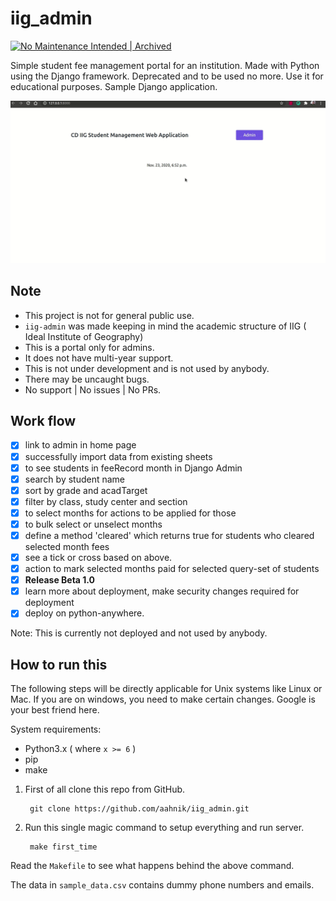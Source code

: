 # iig_admin

[![No Maintenance Intended | Archived](https://unmaintained.tech/badge.svg)](https://gitHub.com/aahnik/iig_admin/graphs/commit-activity)

Simple student fee management portal for an institution. Made with Python using the Django framework. Deprecated and to be used no more. Use it for educational purposes. Sample Django application.

![demo](images/iig-admin-sample.gif)

## Note

- This project is not for general public use.
- `iig-admin` was made keeping in mind the academic structure of IIG ( Ideal Institute of Geography)
- This is a portal only for admins.
- It does not have multi-year support.
- This is not under development and is not used by anybody.
- There may be uncaught bugs.
- No support | No issues | No PRs.

## Work flow

- [x] link to admin in home page
- [x] successfully import data from existing sheets
- [x] to see students in feeRecord month in Django Admin
- [x] search by student name
- [x] sort by grade and acadTarget
- [x] filter by class, study center and section
- [x] to select months for actions to be applied for those
- [x] to bulk select or unselect months
- [x] define a method 'cleared' which returns true for students who cleared selected month fees
- [x] see a tick or cross based on above.
- [x] action to mark selected months paid for selected query-set of students
- [x] **Release Beta 1.0**
- [x] learn more about deployment, make security changes required for deployment
- [x] deploy on python-anywhere.

Note: This is currently not deployed and not used by anybody.

## How to run this

The following steps will be directly applicable for Unix systems like Linux or Mac.
If you are on windows, you need to make certain changes. Google is your best friend here.

System requirements:

- Python3.x ( where `x >= 6` )
- pip
- make

1. First of all clone this repo from GitHub.

        git clone https://github.com/aahnik/iig_admin.git

2. Run this single magic command to setup everything and run server.

        make first_time

Read the `Makefile` to see what happens behind the above command.

The data in `sample_data.csv` contains dummy phone numbers and emails.

